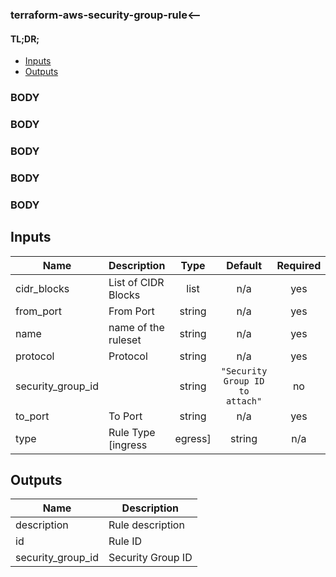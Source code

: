 ### terraform-aws-security-group-rule<--

#### TL;DR;
- [Inputs](#input)
- [Outputs](#output)

### BODY ###
### BODY ###
### BODY ###
### BODY ###
### BODY ###

## Inputs

| Name | Description | Type | Default | Required |
|------|-------------|:----:|:-----:|:-----:|
| cidr\_blocks | List of CIDR Blocks | list | n/a | yes |
| from\_port | From Port | string | n/a | yes |
| name | name of the ruleset | string | n/a | yes |
| protocol | Protocol | string | n/a | yes |
| security\_group\_id |  | string | `"Security Group ID to attach"` | no |
| to\_port | To Port | string | n/a | yes |
| type | Rule Type [ingress|egress] | string | n/a | yes |

## Outputs

| Name | Description |
|------|-------------|
| description | Rule description |
| id | Rule ID |
| security\_group\_id | Security Group ID |


